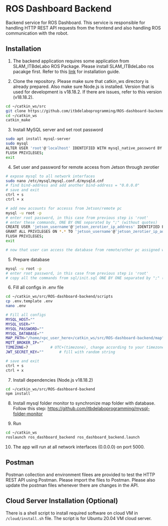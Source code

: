# ROS Dashboard Backend

Backend service for ROS Dashboard. This service is responsible for handling HTTP REST API requests from the frontend and also handling ROS communication with the robot.

## Installation
1. The backend application requires some application from SLAM_ITBdeLabo ROS Package. Please install SLAM_ITBdeLabo ros pacakge first. Refer to this [link](https://github.com/itbdelaboprogramming/SLAM_ITBdeLabo) for installation guide.

2. Clone the repository. Please make sure that catkin_ws directory is already prepared. Also make sure Node.js is installed. Version that is used for development is v18.18.2. If there are issues, refer to this version (v18.18.2).
```bash
cd ~/catkin_ws/src
git clone https://github.com/itbdelaboprogramming/ROS-dashboard-backend.git
cd ~/catkin_ws
catkin_make
```

3. Install MySQL server and set root password
```bash
sudo apt install mysql-server
sudo mysql
ALTER USER 'root'@'localhost' IDENTIFIED WITH mysql_native_password BY 'root';
FLUSH PRIVILEGES;
exit
```

4. Set user and password for remote access from Jetson through zerotier
```bash
# expose mysql to all network interfaces
sudo nano /etc/mysql/mysql.conf.d/mysqld.cnf
# find bind-address and add another bind-address = "0.0.0.0"
# save and exit
ctrl + s
ctrl + x

# add new accounts for accesss from Jetson/remote pc
mysql -u root -p
# enter root password, in this case from previous step is 'root'
# enter these commands, ONE BY ONE separated by ";" (without quotes)
CREATE USER 'jetson_username'@'jetson_zerotier_ip_address' IDENTIFIED BY 'jetson_password';
GRANT ALL PRIVILEGES ON *.* TO 'jetson_username'@'jetson_zerotier_ip_address' WITH GRANT OPTION;
FLUSH PRIVILEGES;
exit

# now that user can access the database from remote/other pc assigned with that IP address.
```

5. Prepare database
```bash
mysql -u root -p
# enter root password, in this case from previous step is 'root'
# copy all the commands from sql/init.sql ONE BY ONE separated by ";" (without quotes)
```
6. Fill all configs in .env file
```bash
cd ~/catkin_ws/src/ROS-dashboard-backend/scripts
cp .env.template .env
nano .env

# Fill all configs
MYSQL_HOST=""
MYSQL_USER=""
MYSQL_PASSWORD=""
MYSQL_DATABASE=""
MAP_PATH="/home/<pc_user_here>/catkin_ws/src/ROS-dashboard-backend/map"
MQTT_BROKER_IP=""
TIMEZONE=7          # UTC+(timezone), change according to your timezone
JWT_SECRET_KEY=""       # fill with random string

# save and exit
ctrl + s
ctrl + x
```

7. Install dependencies (Node.js v18.18.2)
```bash
cd ~/catkin_ws/src/ROS-dashboard-backend
npm install
```

8. Install mysql folder monitor to synchronize map folder with database. Follow this step: https://github.com/itbdelaboprogramming/mysql-folder-monitor

9. Run
```bash
cd ~/catkin_ws
roslaunch ros_dashboard_backend ros_dashboard_backend.launch
```

10. The app will run at all network interfaces (0.0.0.0) on port 5000.

## Postman
Postman collection and environment filees are provided to test the HTTP REST API using Postman. Please import the files to Postman. Please also update the postman files whenever there are changes in the API.

## Cloud Server Installation (Optional)
There is a shell script to install required software on cloud VM in `/cloud/install.sh` file. The script is for Ubuntu 20.04 VM cloud server.